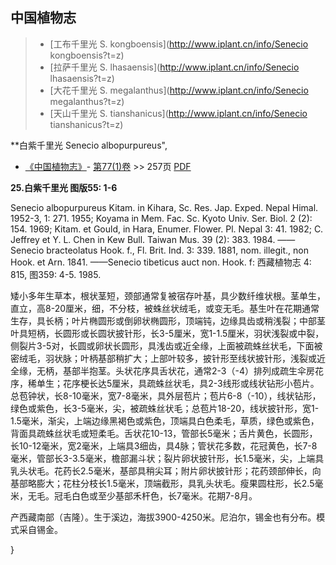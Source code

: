 

## 中国植物志

> * [工布千里光  S.  kongboensis](http://www.iplant.cn/info/Senecio kongboensis?t=z)
> * [拉萨千里光  S.  lhasaensis](http://www.iplant.cn/info/Senecio lhasaensis?t=z)
> * [大花千里光  S.  megalanthus](http://www.iplant.cn/info/Senecio megalanthus?t=z)
> * [天山千里光  S.  tianshanicus](http://www.iplant.cn/info/Senecio tianshanicus?t=z)

**白紫千里光 Senecio albopurpureus",

* [《中国植物志》](http://www.iplant.cn/frps)- [第77(1)卷](http://www.iplant.cn/frps/vol/77(1)) >> 257页 [PDF](http://www.iplant.cn/frps/pdf/77(1)/257.PDF)

**25.白紫千里光 图版55: 1-6**

Senecio albopurpureus Kitam. in Kihara, Sc. Res. Jap. Exped. Nepal Himal. 1952-3, 1: 271. 1955; Koyama in Mem. Fac. Sc. Kyoto Univ. Ser. Biol. 2 (2): 154. 1969; Kitam. et Gould, in Hara, Enumer. Flower. Pl. Nepal 3: 41. 1982; C. Jeffrey et Y. L. Chen in Kew Bull. Taiwan Mus. 39 (2): 383. 1984. ——Senecio bracteolatus Hook. f., Fl. Brit. Ind. 3: 339. 1881, nom. illegit., non Hook. et Arn. 1841. ——Senecio tibeticus auct non. Hook. f: 西藏植物志 4: 815, 图359: 4-5. 1985.

矮小多年生草本，根状茎短，颈部通常复被宿存叶基，具少数纤维状根。茎单生，直立，高8-20厘米，细，不分枝，被蛛丝状绒毛，或变无毛。基生叶在花期通常生存，具长柄；叶片椭圆形或倒卵状椭圆形，顶端钝，边缘具齿或稍浅裂；中部茎叶具短柄，长圆形或长圆状披针形，长3-5厘米，宽1-1.5厘米，羽状浅裂或中裂，侧裂片3-5对，长圆或卵状长圆形，具浅齿或近全缘，上面被疏蛛丝状毛，下面被密绒毛，羽状脉；叶柄基部稍扩大；上部叶较多，披针形至线状披针形，浅裂或近全缘，无柄，基部半抱茎。头状花序具舌状花，通常2-3（-4）排列成疏生伞房花序，稀单生；花序梗长达5厘米，具疏蛛丝状毛，具2-3线形或线状钻形小苞片。总苞钟状，长8-10毫米，宽7-8毫米，具外层苞片；苞片6-8（-10），线状钻形，绿色或紫色，长3-5毫米，尖，被疏蛛丝状毛；总苞片18-20，线状披针形，宽1-1.5毫米，渐尖，上端边缘黑褐色或紫色，顶端具白色柔毛，草质，绿色或紫色，背面具疏蛛丝状毛或短柔毛。舌状花10-13，管部长5毫米；舌片黄色，长圆形，长10-12毫米，宽2毫米，上端具3细齿，具4脉；管状花多数，花冠黄色，长7-8毫米，管部长3-3.5毫米，檐部漏斗状；裂片卵状披针形，长1.5毫米，尖，上端具乳头状毛。花药长2.5毫米，基部具稍尖耳；附片卵状披针形；花药颈部伸长，向基部略膨大；花柱分枝长1.5毫米，顶端截形，具乳头状毛。瘦果圆柱形，长2.5毫米，无毛。冠毛白色或至少基部禾杆色，长7毫米。花期7-8月。

产西藏南部（吉隆）。生于溪边，海拔3900-4250米。尼泊尔，锡金也有分布。模式采自锡金。

}